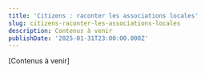 ```yaml
---
title: 'Citizens : raconter les associations locales'
slug: citizens-raconter-les-associations-locales
description: Contenus à venir
publishDate: '2025-01-31T23:00:00.000Z'
---
```



\[Contenus à venir]
